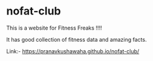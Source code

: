 # nofat-club

This is a website for Fitness Freaks !!!!

It has good collection of fitness data and amazing facts.

Link:- https://pranavkushawaha.github.io/nofat-club/
